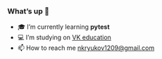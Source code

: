 ### What’s up  👋
- :mortar_board: I’m currently learning **pytest**
- :computer: I’m studying on [VK education](https://education.vk.company/)
- 📫 How to reach me nkryukov1209@gmail.com
